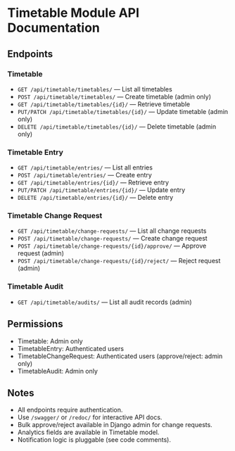 # Timetable Module API Documentation

## Endpoints

### Timetable
- `GET /api/timetable/timetables/` — List all timetables
- `POST /api/timetable/timetables/` — Create timetable (admin only)
- `GET /api/timetable/timetables/{id}/` — Retrieve timetable
- `PUT/PATCH /api/timetable/timetables/{id}/` — Update timetable (admin only)
- `DELETE /api/timetable/timetables/{id}/` — Delete timetable (admin only)

### Timetable Entry
- `GET /api/timetable/entries/` — List all entries
- `POST /api/timetable/entries/` — Create entry
- `GET /api/timetable/entries/{id}/` — Retrieve entry
- `PUT/PATCH /api/timetable/entries/{id}/` — Update entry
- `DELETE /api/timetable/entries/{id}/` — Delete entry

### Timetable Change Request
- `GET /api/timetable/change-requests/` — List all change requests
- `POST /api/timetable/change-requests/` — Create change request
- `POST /api/timetable/change-requests/{id}/approve/` — Approve request (admin)
- `POST /api/timetable/change-requests/{id}/reject/` — Reject request (admin)

### Timetable Audit
- `GET /api/timetable/audits/` — List all audit records (admin)

## Permissions
- Timetable: Admin only
- TimetableEntry: Authenticated users
- TimetableChangeRequest: Authenticated users (approve/reject: admin only)
- TimetableAudit: Admin only

## Notes
- All endpoints require authentication.
- Use `/swagger/` or `/redoc/` for interactive API docs.
- Bulk approve/reject available in Django admin for change requests.
- Analytics fields are available in Timetable model.
- Notification logic is pluggable (see code comments).
